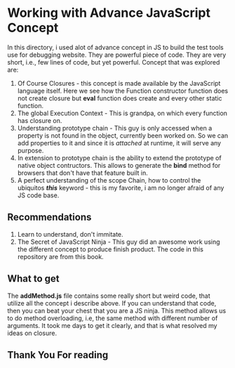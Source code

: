 # Working with Advance JavaScript Concept
In this directory, i used alot of advance concept in JS to build the test tools use for debugging website. They are powerful piece of code. They are very short, i.e., few lines of code, but yet powerful. Concept that was explored are:
1. Of Course Closures - this concept is made available by the JavaScript language itself.
Here we see how the Function constructor function does not create closure but **eval** function does create and every other static function.
2. The global Execution Context - This is grandpa, on which every function has closure on.
3. Understanding prototype chain - This guy is only accessed when a property is not found in the object, currently been worked on. So we can add properties to it and since it is *attached* at runtime, it will serve any purpose.
4. In extension to prototype chain is the ability to extend the prototype of native object contructors. This allows to generate the **bind** method for browsers that don't have that feature built in.
5. A perfect understanding of the scope Chain, how to control the ubiquitos ***this*** keyword - this is my favorite, i am no longer afraid of any JS code base.
## Recommendations
1. Learn to understand, don't immitate.
2. The Secret of JavaScript Ninja - This guy did an awesome work using the different concept to produce finish product. The code in this repository are from this book.

## What to get
 The **addMethod.js** file contains some really short but weird code, that utilize all the concept i describe above. If you can understand that code, then you can beat your chest that you are a JS ninja. This method allows us to do method overloading, i.e, the same method with different number of arguments. It took me days to get it clearly, and that is what resolved my ideas on closure. 
## Thank You For reading